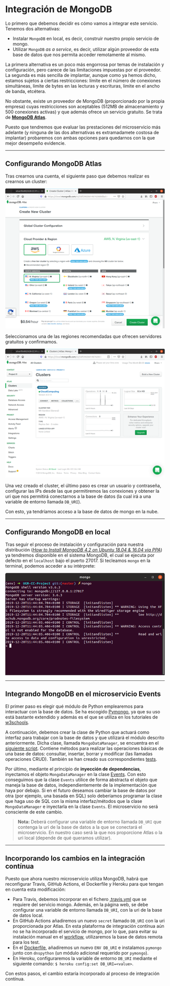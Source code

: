# Integración de MongoDB

Lo primero que debemos decidir es cómo vamos a integrar este servicio. Tenemos dos alternativas:

- Instalar `MongoDB` en local, es decir, construir nuestro propio servicio de mongo.
- Utilizar `MongoDB` *as a service*, es decir, utilizar algún proveedor de esta base de datos que nos permita acceder remotamente al mismo.

La primera alternativa es un poco más engorrosa por temas de instalación y configuración, pero carece de las limitaciones impuestas por el proveedor. La segunda es más sencilla de implantar, aunque como ya hemos dicho, estamos sujetos a ciertas restricciones: límite en el número de conexiones simultáneas, limite de bytes en las lecturas y escrituras, limite en el ancho de banda, etcétera.

No obstante, existe un proveedor de MongoDB (proporcionado por la propia empresa) cuyas restricciones son aceptables (512MB de almacenamiento y 500 conexiones activas) y que además ofrece un servicio gratuito. Se trata de [**MongoDB Atlas**](https://www.mongodb.com/cloud/atlas).

Puesto que tendremos que evaluar las prestaciones del microservicio más adelante (y ninguna de las dos alternativas es extramadamete costosa de implantar) probaremos con ambas opciones para quedarnos con la que mejor desempeño evidencie.

---
## Configurando MongoDB Atlas

Tras crearnos una cuenta, el siguiente paso que debemos realizar es crearnos un cluster:

![](imgs/Hito4/clustermongo.png)

Seleccionamos una de las regiones recomendadas que ofrecen servidores gratuitos y confirmamos.

![](imgs/Hito4/clustercreado.png)

Una vez creado el cluster, el último paso es crear un usuario y contraseña, configurar las IPs desde las que permitiremos las conexiones y obtener la uri que nos permitirá conectarnos a la base de datos (la cual irá a una variable de entorno llamada `DB_URI`).

Con esto, ya tendríamos acceso a la base de datos de mongo en la nube.

---

## Configurando MongoDB en local

Tras seguir el proceso de instalación y configuración para nuestra distribución ([*How to Install MongoDB 4.2 on Ubuntu 18.04 & 16.04 via PPA*](https://tecadmin.net/install-mongodb-on-ubuntu/)) ya tendremos disponible en el sistema MongoDB, el cual se ejecuta por defecto en el `localhost` bajo el puerto 27017. Si tecleamos `mongo` en la terminal, podemos acceder a su intérprete:

![](imgs/Hito4/mongolocal.png)

---

## Integrando MongoDB en el microservicio Events

El primer paso es elegir qué módulo de Python emplearemos para interactuar con la base de datos. Se ha escogido [Pymongo](https://api.mongodb.com/python/current/), ya que su uso está bastante extendido y además es el que se utiliza en los tutoriales de [w3schools](https://www.w3schools.com/python/python_mongodb_getstarted.asp).

A continuación, debemos crear la clase de Python que actuará como interfaz para trabajar con la base de datos y que utilizará el módulo descrito anteriormente. Dicha clase, llamada `MongoDataManager`, se encuentra en el [siguiente script](https://github.com/alvarillo89/UGR-CC-Project/blob/master/src/mongo_data_manager.py). Contiene métodos para realizar las operaciones básicas de una base de datos: consultar, insertar, borrar y modificar (las llamadas operaciones CRUD). También se han creado sus correspondientes [tests](https://github.com/alvarillo89/UGR-CC-Project/blob/master/tests/test_mongo_dm.py).


Por último, mediante el principio de **inyección de dependencias**, inyectamos el objeto `MongoDataManager` en la clase [Events](https://github.com/alvarillo89/UGR-CC-Project/blob/master/src/Events.py). Con esto conseguimos que la clase `Events` utilice de forma abstracta el objeto que maneja la base de datos, independientemente de la implementación que haya por debajo. Si en el futuro deseamos cambiar la base de datos por otra (por ejemplo, una basada en SQL) solo deberíamos programar la clase que haga uso de SQL con la misma interfaz/métodos que la clase `MongoDataManager` e inyectarla en la clase `Events`. El microservicio no será consciente de este cambio.

> **Nota:** Deberá configurar una variable de entorno llamada `DB_URI` que contenga la uri de la base de datos a la que se conectará el microservicio. En nuestro caso será la que nos proporcione Atlas o la uri local (depende de qué queramos utilizar).

---

## Incorporando los cambios en la integración contínua

Puesto que ahora nuestro microservicio utiliza MongoDB, habrá que reconfigurar Travis, GitHub Actions, el Dockerfile y Heroku para que tengan en cuenta esta modificación:

- Para Travis, debemos incorporar en el fichero [.travis.yml](https://github.com/alvarillo89/UGR-CC-Project/blob/master/.travis.yml) que se requiere del servicio mongo. Además, en la página web, se debe configurar una variable de entorno llamada `DB_URI`, con la uri de la base de datos local.
- En GitHub Actions añadiremos un nuevo `secret` llamado `DB_URI` con la uri proporcionada por Atlas. En esta plataforma de integración contínua aún no se ha incorporado el servicio de mongo, por lo que, para evitar su instalación manual en el [workflow](https://github.com/alvarillo89/UGR-CC-Project/blob/master/.github/workflows/WindowsTest.yml), utilizaremos la base de datos remota para los test. 
- En el [Dockerfile](https://github.com/alvarillo89/UGR-CC-Project/blob/master/Dockerfile), añadiremos un nuevo `ENV DB_URI` e instalamos `pymongo` junto con `dnspython` (un módulo adicional requerido por `pymongo`).
- En Heroku, configuraremos la variable de entorno `DB_URI` mediante el siguiente comando: `$ heroku config:set DB_URI=<value>`.

Con estos pasos, el cambio estaría incorporado al proceso de integración contínua. 